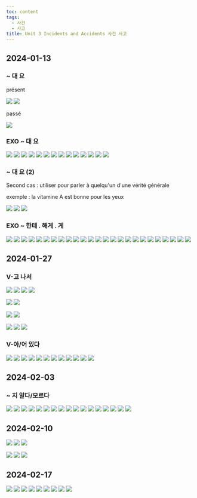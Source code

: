```yaml
---
toc: content
tags:
  - 사건
  - 사고
title: Unit 3 Incidents and Accidents 사건 사고
---
```

## 2024-01-13

### ~ 대 요

présent

![](2024-01-13_대%20요_1.png)
![](2024-01-13_대%20요_2.png)

passé

![](2024-01-13_대%20요_3.png)

### EXO ~ 대 요

![](2024-01-13_Unit3_exo_대%20요_1.png)
![](2024-01-13_Unit3_exo_대%20요_2.png)
![](2024-01-13_Unit3_exo_대%20요_3.png)
![](2024-01-13_Unit3_exo_대%20요_4.png)
![](2024-01-13_Unit3_exo_대%20요_5.png)
![](2024-01-13_Unit3_exo_대%20요_6.png)
![](2024-01-13_Unit3_exo_대%20요_7.png)
![](2024-01-13_Unit3_exo_대%20요_8.png)
![](2024-01-13_Unit3_exo_대%20요_9.png)
![](2024-01-13_Unit3_exo_대%20요_11.png)
![](2024-01-13_Unit3_exo_대%20요_12.png)
![](2024-01-13_Unit3_exo_대%20요_13.png)
![](2024-01-13_Unit3_exo_대%20요_14.png)
![](2024-01-13_Unit3_exo_대%20요_15.png)

### ~ 대 요 (2)

Second cas : utiliser pour parler à quelqu'un d'une vérité générale

exemple : la vitamine A est bonne pour les yeux

![](2024-01-13_Unit3_exo_대%20요_16.png)
![](2024-01-13_Unit3_exo_대%20요_17.png)
![](2024-01-13_Unit3_exo_대%20요_18.png)

### EXO ~ 한테 . 해게  . 게

![](2024-01-20_Unit3_exo_1.png)
![](2024-01-20_Unit3_exo_2.png)
![](2024-01-20_Unit3_exo_3.png)
![](2024-01-20_Unit3_exo_4.png)
![](2024-01-20_Unit3_exo_5.png)
![](2024-01-20_Unit3_exo_6.png)
![](2024-01-20_Unit3_exo_7.png)
![](2024-01-20_Unit3_exo_8.png)
![](2024-01-20_Unit3_exo_9.png)
![](2024-01-20_Unit3_exo_10.png)
![](2024-01-20_Unit3_exo_11.png)
![](2024-01-20_Unit3_exo_12.png)
![](2024-01-20_Unit3_exo_13.png)
![](2024-01-20_Unit3_exo_14.png)
![](2024-01-20_Unit3_exo_15.png)
![](2024-01-20_Unit3_exo_16.png)
![](2024-01-20_Unit3_exo_17.png)
![](2024-01-20_Unit3_exo_18.png)
![](2024-01-20_Unit3_exo_19.png)
![](2024-01-20_Unit3_exo_20.png)
![](2024-01-20_Unit3_exo_21.png)
![](2024-01-20_Unit3_exo_22.png)
![](2024-01-20_Unit3_exo_23.png)
![](2024-01-20_Unit3_exo_24.png)
![](2024-01-20_Unit3_exo_25.png)

## 2024-01-27
### V-고 나서

![](2024-01-27_Unit3_고%20나서_01.png)
![](2024-01-27_Unit3_고%20나서_02.png)
![](2024-01-27_Unit3_고%20나서_03.png)
![](2024-01-27_Unit3_고%20나서_04.png)

![](2024-01-27_Unit3_고%20나서_05.png)
![](2024-01-27_Unit3_고%20나서_06.png)

![](2024-01-27_Unit3_고%20나서_07.png)
![](2024-01-27_Unit3_고%20나서_08.png)

![](2024-01-27_Unit3_고%20나서_10.png)
![](2024-01-27_Unit3_고%20나서_11.png)
![](2024-01-27_Unit3_고%20나서_12.png)

### V-아/어 있다

![](2024-01-27_Unit3_아%20어%20있다_01.png)
![](2024-01-27_Unit3_아%20어%20있다_02.png)
![](2024-01-27_Unit3_아%20어%20있다_03.png)
![](2024-01-27_Unit3_아%20어%20있다_04.png)
![](2024-01-27_Unit3_아%20어%20있다_05.png)
![](2024-01-27_Unit3_아%20어%20있다_06.png)
![](2024-01-27_Unit3_아%20어%20있다_07.png)
![](2024-01-27_Unit3_아%20어%20있다_08.png)
![](2024-01-27_Unit3_아%20어%20있다_09.png)
![](2024-01-27_Unit3_아%20어%20있다_10.png)
![](2024-01-27_Unit3_아%20어%20있다_11.png)
![](2024-01-27_Unit3_아%20어%20있다_12.png)

## 2024-02-03
### ~ 지 알다/모르다

![](2024-02-03-%20지%20알다%20모르다%2001.png)
![](2024-02-03-%20지%20알다%20모르다%2002.png)
![](2024-02-03-%20지%20알다%20모르다%2003.png)
![](2024-02-03-%20지%20알다%20모르다%2004.png)
![](2024-02-03-%20지%20알다%20모르다%2005.png)
![](2024-02-03-%20지%20알다%20모르다%2006.png)
![](2024-02-03-%20지%20알다%20모르다%2007.png)
[](2024-02-03-%20지%20알다%20모르다%2008.png)
![](2024-02-03-%20지%20알다%20모르다%2009.png)
![](2024-02-03-%20지%20알다%20모르다%2010.png)
![](2024-02-03-%20지%20알다%20모르다%2011.png)
![](2024-02-03-%20지%20알다%20모르다%2012.png)
![](2024-02-03-%20지%20알다%20모르다%2013.png)
![](2024-02-03-%20지%20알다%20모르다%2015.png)
![](2024-02-03-%20지%20알다%20모르다%2016.png)
![](2024-02-03-%20지%20알다%20모르다%2017.png)
![](2024-02-03-%20지%20알다%20모르다%2018.png)
![](2024-02-03-%20지%20알다%20모르다%2019.png)

## 2024-02-10

![](2024-02-10_Unit3_exo%201%20대요.png)
![](2024-02-10_Unit3_exo%202%20대요.png)
![](2024-02-10_Unit3_exo%203%20대요.png)


![](2024-02-10_Unit3_listening_1.png)
![](2024-02-10_Unit3_listening_2.png)
![](2024-02-10_Unit3_listening_3.png)




## 2024-02-17


![](2024-02-17_Unit3_exo1.png)
![](2024-02-17_Unit3_exo2.png)
![](2024-02-17_Unit3_exo3.png)
![](2024-02-17_Unit3_exo4.png)
![](2024-02-17_Unit3_exo5.png)
![](2024-02-17_Unit3_exo6.png)
![](2024-02-17_Unit3_exo7.png)
![](2024-02-17_Unit3_exo8.png)
![](2024-02-17_Unit3_exo9.png)
